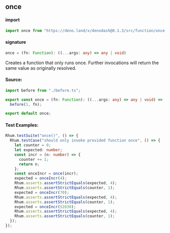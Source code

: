 ## once

#### import

```typescript
import once from "https://deno.land/x/denodash@0.1.3/src/function/once.ts";
```

#### signature

```typescript
once = (fn: Function): ((...args: any) => any | void)
```

Creates a function that only runs once. Further invocations will return the same
value as originally resolved.

#### Source:

```typescript
import before from "./before.ts";

export const once = (fn: Function): ((...args: any) => any | void) =>
  before(1, fn);

export default once;
```

#### Test Examples:

```typescript
Rhum.testSuite("once()", () => {
  Rhum.testCase("should only invoke provided function once", () => {
    let counter = 0;
    let expected: number;
    const incr = (n: number) => {
      counter += 1;
      return n;
    };
    const onceIncr = once(incr);
    expected = onceIncr(4);
    Rhum.asserts.assertStrictEquals(expected, 4);
    Rhum.asserts.assertStrictEquals(counter, 1);
    expected = onceIncr(70);
    Rhum.asserts.assertStrictEquals(expected, 4);
    Rhum.asserts.assertStrictEquals(counter, 1);
    expected = onceIncr(52830);
    Rhum.asserts.assertStrictEquals(expected, 4);
    Rhum.asserts.assertStrictEquals(counter, 1);
  });
});
```
